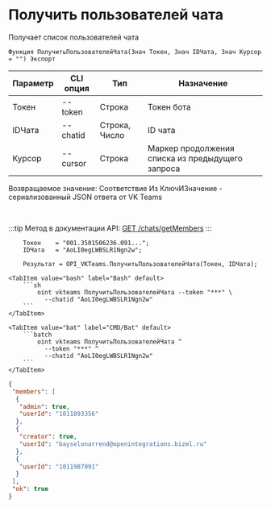 ﻿---
sidebar_position: 5
---

# Получить пользователей чата
 Получает список пользователей чата



`Функция ПолучитьПользователейЧата(Знач Токен, Знач IDЧата, Знач Курсор = "") Экспорт`

  | Параметр | CLI опция | Тип | Назначение |
  |-|-|-|-|
  | Токен | --token | Строка | Токен бота |
  | IDЧата | --chatid | Строка, Число | ID чата |
  | Курсор | --cursor | Строка | Маркер продолжения списка из предыдущего запроса |

  
  Возвращаемое значение:   Соответствие Из КлючИЗначение - сериализованный JSON ответа от VK Teams

<br/>

:::tip
Метод в документации API: [GET /chats/getMembers](https://teams.vk.com/botapi/#/chats/get_chats_getMembers)
:::
<br/>


```bsl title="Пример кода"
    Токен    = "001.3501506236.091...";
    IDЧата   = "AoLI0egLWBSLR1Ngn2w";

    Результат = OPI_VKTeams.ПолучитьПользователейЧата(Токен, IDЧата);
```
    

 <Tabs>
  
    <TabItem value="bash" label="Bash" default>
        ```sh
            oint vkteams ПолучитьПользователейЧата --token "***" \
              --chatid "AoLI0egLWBSLR1Ngn2w"
        ```
    </TabItem>
  
    <TabItem value="bat" label="CMD/Bat" default>
        ```batch
            oint vkteams ПолучитьПользователейЧата ^
              --token "***" ^
              --chatid "AoLI0egLWBSLR1Ngn2w"
        ```
    </TabItem>
</Tabs>


```json title="Результат"
{
 "members": [
  {
   "admin": true,
   "userId": "1011893356"
  },
  {
   "creator": true,
   "userId": "bayselonarrend@openintegrations.bizml.ru"
  },
  {
   "userId": "1011987091"
  }
 ],
 "ok": true
}
```
